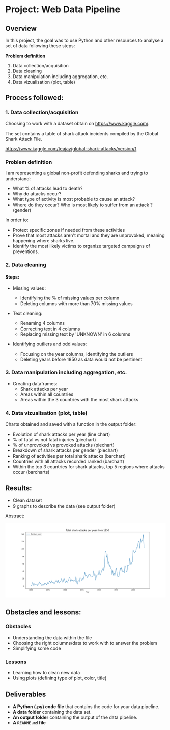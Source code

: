 # Project: Web Data Pipeline


## Overview

In this project, the goal was to use Python and other resources to analyse a set of data following these steps:

<b> Problem definition </b>

1. Data collection/acquisition
2. Data cleaning
3. Data manipulation including aggregation, etc.
4. Data vizualisation (plot, table)


## Process followed:


### 1. Data collection/acquisition

Choosing to work with a dataset obtain on https://www.kaggle.com/.

The set contains a table of shark attack incidents compiled by the Global Shark Attack File.

https://www.kaggle.com/teajay/global-shark-attacks/version/1



### Problem definition

I am representing a global non-profit defending sharks and trying to understand:
- What % of attacks lead to death? 
- Why do attacks occur?
- What type of activity is most probable to cause an attack?
- Where do they occur? Who is most likely to suffer from an attack ? (gender)

In order to:
* Protect specific zones if needed from these activities
* Prove that most attacks aren't mortal and they are unprovoked, meaning happening where sharks live.
* Identify the most likely victims to organize targeted campaigns of preventions.


### 2. Data cleaning

#### Steps:
* Missing values : 
    * Identifying the % of missing values per column
    * Deleting columns with more than 70% missing values
    
* Text cleaning: 
    * Renaming 4 columns
    * Correcting text in 4 columns
    * Replacing missing text by 'UNKNOWN' in 6 columns
    
* Identifying outliers and odd values:
    * Focusing on the year columns, identifying the outliers
    * Deleting years before 1850 as data would not be pertinent


### 3. Data manipulation including aggregation, etc.

* Creating dataframes:
    * Shark attacks per year
    * Areas within all countries
    * Areas within the 3 countries with the most shark attacks


### 4. Data vizualisation (plot, table)

Charts obtained and saved with a function in the output folder:

* Evolution of shark attacks per year (line chart)
* % of fatal vs not fatal injuries (piechart)
* % of unprovoked vs provoked attacks (piechart)
* Breakdown of shark attacks per gender (piechart)
* Ranking of activities per total shark attacks (barchart)
* Countries with all attacks recorded ranked (barchart)
* Within the top 3 countries for shark attacks, top 5 regions where attacks occur (barcharts) 

## 

## Results:

* Clean dataset
* 9 graphs to describe the data (see output folder)

Abstract:

![Evolution of shark attacks](https://github.com/Camillelib/Data_Pipeline_Project/blob/master/Output/Total%20shark%20attacks%20per%20year%20from%201850.png?raw=true)


## Obstacles and lessons:

### Obstacles

* Understanding the data within the file
* Choosing the right columns/data to work with to answer the problem
* Simplifying some code

### Lessons

* Learning how to clean new data
* Using plots (defining type of plot, color, title)


## 


## Deliverables

* **A Python (.py) code file** that contains the code for your data pipeline.
* **A data folder** containing the data set.
* **An output folder** containing the output of the data pipeline.
* **A ``README.md`` file**


